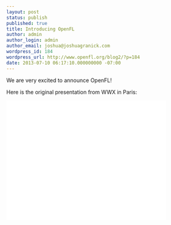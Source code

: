```yaml
---
layout: post
status: publish
published: true
title: Introducing OpenFL
author: admin
author_login: admin
author_email: joshua@joshuagranick.com
wordpress_id: 184
wordpress_url: http://www.openfl.org/blog2/?p=184
date: 2013-07-10 06:17:10.000000000 -07:00
---
```

We are very excited to announce OpenFL!

Here is the original presentation from WWX in Paris:

<iframe src="&#47;&#47;www.youtube.com&#47;embed&#47;6AtmdGbQkTQ" height="315" width="420" allowfullscreen="" frameborder="0"><&#47;iframe>
